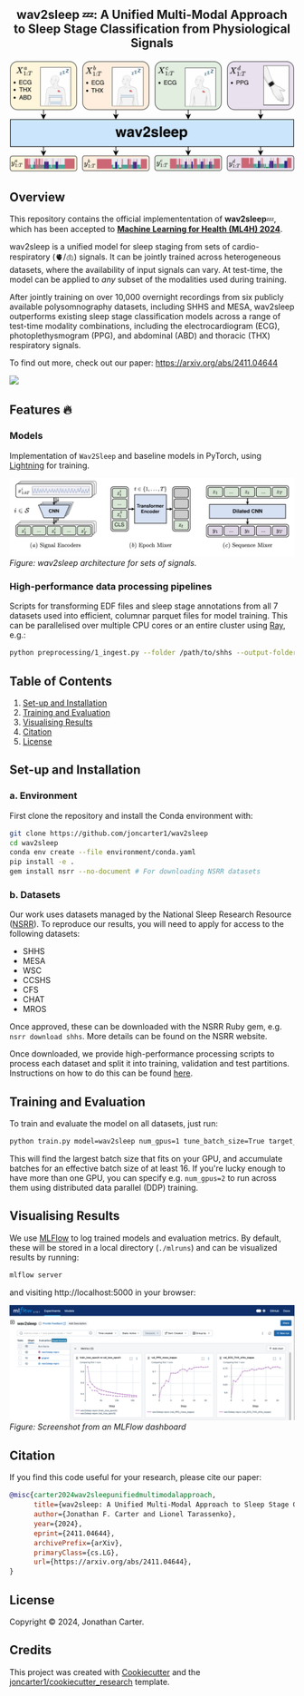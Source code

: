 <div align="center">
  <h2><b>wav2sleep 💤: A Unified Multi-Modal Approach to Sleep Stage Classification from Physiological Signals
  </b></h2>
</div>

![image](figures/wav2sleep.jpg)

## Overview

This repository contains the official implemententation of **wav2sleep**💤, which has been accepted to **[Machine Learning for Health (ML4H) 2024](https://ahli.cc/ml4h/)**.

wav2sleep is a unified model for sleep staging from sets of cardio-respiratory (🫀/🫁) signals. It can be jointly trained across heterogeneous datasets, where the availability of input signals can vary. At test-time, the model can be applied to *any* subset of the modalities used during training.

After jointly training on over 10,000 overnight recordings from six publicly available polysomnography datasets, including SHHS and MESA, wav2sleep outperforms existing sleep stage classification models across a range of test-time modality combinations, including the electrocardiogram (ECG), photoplethysmogram (PPG), and abdominal (ABD) and thoracic (THX) respiratory signals.

To find out more, check out our paper: https://arxiv.org/abs/2411.04644

<a href="https://arxiv.org/abs/2411.04644"><img src="https://img.shields.io/badge/Arxiv-2411.04644-B31B1B.svg"></a>

## Features 🔥
### Models
Implementation of `Wav2Sleep` and baseline models in PyTorch, using [Lightning](https://lightning.ai/) for training.

![image](figures/wav2sleep_arch.png)
*Figure: wav2sleep architecture for sets of signals.*

### High-performance data processing pipelines
Scripts for transforming EDF files and sleep stage annotations from all 7 datasets used into efficient, columnar parquet files for model training. This can be parallelised over multiple CPU cores or an entire cluster using [Ray](https://www.anyscale.com/ray-open-source), e.g.:
```bash
python preprocessing/1_ingest.py --folder /path/to/shhs --output-folder /path/to/processed/datasets --max-parallel 16
```

## Table of Contents
1. [Set-up and Installation](#set-up-and-installation)
2. [Training and Evaluation](#training-and-evaluation)
4. [Visualising Results](#visualising-results)
5. [Citation](#citation)
6. [License](#license)

## Set-up and Installation
### a. Environment
First clone the repository and install the Conda environment with:
```bash
git clone https://github.com/joncarter1/wav2sleep
cd wav2sleep
conda env create --file environment/conda.yaml
pip install -e .
gem install nsrr --no-document # For downloading NSRR datasets
```

### b. Datasets
Our work uses datasets managed by the National Sleep Research Resource ([NSRR](https://sleepdata.org/)). To reproduce our results, you will need to apply for access to the following datasets:
- SHHS
- MESA
- WSC
- CCSHS
- CFS
- CHAT
- MROS

Once approved, these can be downloaded with the NSRR Ruby gem, e.g. `nsrr download shhs`. More details can be found on the NSRR website.

Once downloaded, we provide high-performance processing scripts to process each dataset and split it into training, validation and test partitions. Instructions on how to do this can be found [here](preprocessing/README.md).

## Training and Evaluation
To train and evaluate the model on all datasets, just run:
```bash
python train.py model=wav2sleep num_gpus=1 tune_batch_size=True target_batch_size=16 name=wav2sleep-repro inputs=all datasets=all test=True
```
This will find the largest batch size that fits on your GPU, and accumulate batches for an effective batch size of at least 16. If you're lucky enough to have more than one GPU, you can specify e.g. `num_gpus=2` to run across them using distributed data parallel (DDP) training.

## Visualising Results

We use [MLFlow](https://mlflow.org) to log trained models and evaluation metrics. By default, these will be stored in a local directory (`./mlruns`) and can be visualized results by running:
```bash
mlflow server
```
and visiting http://localhost:5000 in your browser:

![image](figures/mlflow.png)
*Figure: Screenshot from an MLFlow dashboard*

## Citation

If you find this code useful for your research, please cite our paper:

```bibtex
@misc{carter2024wav2sleepunifiedmultimodalapproach,
      title={wav2sleep: A Unified Multi-Modal Approach to Sleep Stage Classification from Physiological Signals},
      author={Jonathan F. Carter and Lionel Tarassenko},
      year={2024},
      eprint={2411.04644},
      archivePrefix={arXiv},
      primaryClass={cs.LG},
      url={https://arxiv.org/abs/2411.04644},
}
```

## License

Copyright © 2024, Jonathan Carter.

## Credits
This project was created with [Cookiecutter](https://github.com/audreyr/cookiecutter) and the [joncarter1/cookiecutter_research](https://github.com/joncarter1/cookiecutter_research) template.
